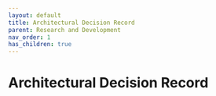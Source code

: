 ```yaml
---
layout: default
title: Architectural Decision Record
parent: Research and Development
nav_order: 1
has_children: true
---
```


# Architectural Decision Record
